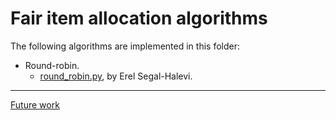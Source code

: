 # Fair item allocation algorithms

The following algorithms are implemented in this folder:

* Round-robin.
  * [round_robin.py](round_robin.py), by Erel Segal-Halevi.

---

[Future work](README-future.md)
